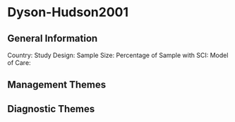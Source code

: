 # Dyson-Hudson2001

## General Information
Country: 
Study Design: 
Sample Size: 
Percentage of Sample with SCI:
Model of Care: 

## Management Themes


## Diagnostic Themes
